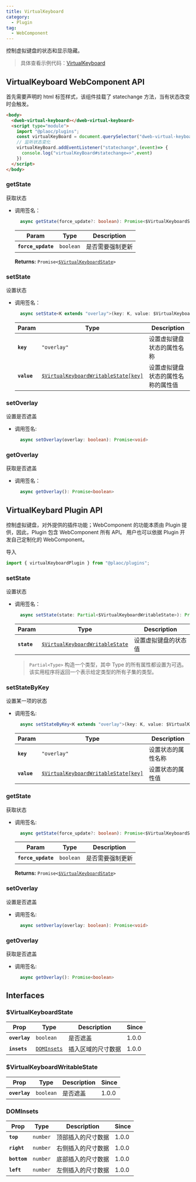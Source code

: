 ```yaml
---
title: VirtualKeyboard
category:
  - Plugin
tag:
  - WebComponent
---
```


控制虚拟键盘的状态和显示隐藏。

> 具体查看示例代码：[VirtualKeyboard](https://github.com/BioforestChain/dweb_browser/blob/main/plaoc/demo/src/pages/VirtualKeyboard.vue)

## VirtualKeyboard WebComponent API

首先需要声明的 html 标签样式，该组件挂载了 statechange 方法，当有状态改变时会触发。

```html
<body>
  <dweb-virtual-keyboard></dweb-virtual-keyboard>
  <script type="module">
    import "@plaoc/plugins";
    const virtualKeyBoard = document.querySelector("dweb-virtual-keyboard")!
    // 监听状态变化
    virtualKeyBoard.addEventListener("statechange",(event)=> {
      console.log("virtualKeyBoard#statechange=>",event)
    })
  </script>
</body>
```

### getState

获取状态

- 调用签名：

  ```ts
    async getState(force_update?: boolean): Promise<$VirtualKeyboardState>
  ```

  | Param              | Type                 | Description      |
  | ------------------ | -------------------- | ---------------- |
  | **`force_update`** | <code>boolean</code> | 是否需要强制更新 |

  **Returns:** <code>Promise&lt;<a href="#virtualkeyboardstate">$VirtualKeyboardState</a>&gt;</code>

### setState

设置状态

- 调用签名：

  ```ts
    async setState<K extends "overlay">(key: K, value: $VirtualKeyboardWritableState[K]): Promise<void>;
  ```

  | Param       | Type                                                                                        | Description                        |
  | ----------- | ------------------------------------------------------------------------------------------- | ---------------------------------- |
  | **`key`**   | <code>"overlay"</code>                                                                      | 设置虚拟键盘状态的属性名称         |
  | **`value`** | <code><a href="#virtualkeyboardwritablestate">$VirtualKeyboardWritableState[key]</a></code> | 设置虚拟键盘状态的属性名称的属性值 |

### setOverlay

设置是否遮盖

- 调用签名:

  ```ts
    async setOverlay(overlay: boolean): Promise<void>
  ```

### getOverlay

获取是否遮盖

- 调用签名：

  ```ts
    async getOverlay(): Promise<boolean>
  ```

## VirtualKeybard Plugin API

控制虚拟键盘，对外提供的插件功能；WebComponent 的功能本质由 Plugin 提供，因此，Plugin 包含 WebComponent 所有 API。
用户也可以依据 Plugin 开发自己定制化的 WebComponent。

导入

```ts
import { virtualKeyboardPlugin } from "@plaoc/plugins";
```

### setState

设置状态

- 调用签名：

  ```ts
    async setState(state: Partial<$VirtualKeyboardWritableState>): Promise<void>
  ```

  | Param       | Type                                                                                   | Description          |
  | ----------- | -------------------------------------------------------------------------------------- | -------------------- |
  | **`state`** | <code><a href="#virtualkeyboardwritablestate">$VirtualKeyboardWritableState</a></code> | 设置虚拟键盘的状态值 |

  > `Partial<Type>` 构造一个类型，其中 Type 的所有属性都设置为可选。该实用程序将返回一个表示给定类型的所有子集的类型。

### setStateByKey

设置某一项的状态

- 调用签名:

  ```ts
    async setStateByKey<K extends "overlay">(key: K, value: $VirtualKeyboardWritableState[K]): Promise<void>
  ```

  | Param       | Type                                                                                        | Description        |
  | ----------- | ------------------------------------------------------------------------------------------- | ------------------ |
  | **`key`**   | <code>"overlay"</code>                                                                      | 设置状态的属性名称 |
  | **`value`** | <code><a href="#virtualkeyboardwritablestate">$VirtualKeyboardWritableState[key]</a></code> | 设置状态的属性值   |

### getState

获取状态

- 调用签名:

  ```ts
    async getState(force_update?: boolean): Promise<$VirtualKeyboardState>
  ```

  | Param              | Type                 | Description      |
  | ------------------ | -------------------- | ---------------- |
  | **`force_update`** | <code>boolean</code> | 是否需要强制更新 |

  **Returns:** <code>Promise&lt;<a href="#virtualkeyboardstate">$VirtualKeyboardState</a>&gt;</code>

### setOverlay

设置是否遮盖

- 调用签名:

  ```ts
    async setOverlay(overlay: boolean): Promise<void>
  ```

### getOverlay

获取是否遮盖

- 调用签名:

  ```ts
    async getOverlay(): Promise<boolean>
  ```

## Interfaces

### $VirtualKeyboardState

| Prop          | Type                                            | Description        | Since |
| ------------- | ----------------------------------------------- | ------------------ | ----- |
| **`overlay`** | <code>boolean</code>                            | 是否遮盖           | 1.0.0 |
| **`insets`**  | <code><a href="#dominsets">DOMInsets</a></code> | 插入区域的尺寸数据 | 1.0.0 |

### $VirtualKeyboardWritableState

| Prop          | Type                 | Description | Since |
| ------------- | -------------------- | ----------- | ----- |
| **`overlay`** | <code>boolean</code> | 是否遮盖    | 1.0.0 |

### DOMInsets

| Prop         | Type                | Description        | Since |
| ------------ | ------------------- | ------------------ | ----- |
| **`top`**    | <code>number</code> | 顶部插入的尺寸数据 | 1.0.0 |
| **`right`**  | <code>number</code> | 右侧插入的尺寸数据 | 1.0.0 |
| **`bottom`** | <code>number</code> | 底部插入的尺寸数据 | 1.0.0 |
| **`left`**   | <code>number</code> | 左侧插入的尺寸数据 | 1.0.0 |

